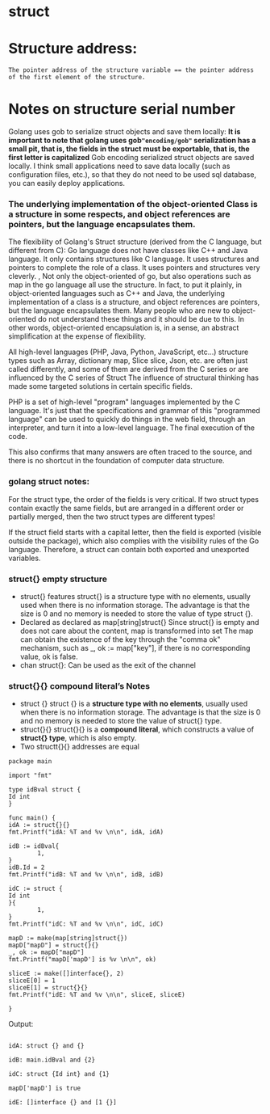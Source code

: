 # struct

# Structure address:
    The pointer address of the structure variable == the pointer address of the first element of the structure.

# Notes on structure serial number

Golang uses gob to serialize struct objects and save them locally:
**It is important to note that golang uses gob```"encoding/gob"``` serialization has a small pit, that is, the fields in the struct must be exportable, that is, the first letter is capitalized**
Gob encoding serialized struct objects are saved locally. I think small applications need to save data locally (such as configuration files, etc.), so that they do not need to be used
sql database, you can easily deploy applications.

### The underlying implementation of the object-oriented Class is a structure in some respects, and object references are pointers, but the language encapsulates them.

The flexibility of Golang's Struct structure (derived from the C language, but different from C):
Go language does not have classes like C++ and Java language. It only contains structures like C language. It uses structures and pointers to complete the role of a class. It uses pointers and structures very cleverly. , Not only the object-oriented of go, but also operations such as map in the go language all use the structure. In fact, to put it plainly, in object-oriented languages ​​such as C++ and Java, the underlying implementation of a class is a structure, and object references are pointers, but the language encapsulates them. Many people who are new to object-oriented do not understand these things and it should be due to this.
In other words, object-oriented encapsulation is, in a sense, an abstract simplification at the expense of flexibility.

All high-level languages ​​(PHP, Java, Python, JavaScript, etc...) structure types such as Array, dictionary map, Slice slice, Json, etc. are often just called differently, and some of them are derived from the C series or are influenced by the C series of Struct The influence of structural thinking has made some targeted solutions in certain specific fields.

PHP is a set of high-level "program" languages ​​implemented by the C language. It's just that the specifications and grammar of this "programmed language" can be used to quickly do things in the web field, through an interpreter, and turn it into a low-level language. The final execution of the code.

This also confirms that many answers are often traced to the source, and there is no shortcut in the foundation of computer data structure.

### golang struct notes:

For the struct type, the order of the fields is very critical. If two struct types contain exactly the same fields, but are arranged in a different order or partially merged, then the two struct types are different types!

If the struct field starts with a capital letter, then the field is exported (visible outside the package), which also complies with the visibility rules of the Go language. Therefore, a struct can contain both exported and unexported variables.

### struct{} empty structure

* struct{} features
struct{} is a structure type with no elements, usually used when there is no information storage. The advantage is that the size is 0 and no memory is needed to store the value of type struct {}.
* Declared as declared as map[string]struct{}
Since struct{} is empty and does not care about the content, map is transformed into set
The map can obtain the existence of the key through the "comma ok" mechanism, such as _, ok := map["key"], if there is no corresponding value, ok is false.
* chan struct{}: Can be used as the exit of the channel

### struct{}{} compound literal’s Notes

* struct {}
struct {} is a **structure type with no elements**, usually used when there is no information storage.
The advantage is that the size is 0 and no memory is needed to store the value of struct{} type.
* struct{}{}
struct{}{} is a **compound literal**, which constructs a value of **struct{} type**, which is also empty.
* Two structt{}{} addresses are equal

```
package main

import "fmt"

type idBval struct {
Id int
}

func main() {
idA := struct{}{}
fmt.Printf("idA: %T and %v \n\n", idA, idA)

idB := idBval{
		1,
}
idB.Id = 2
fmt.Printf("idB: %T and %v \n\n", idB, idB)

idC := struct {
Id int
}{
		1,
}
fmt.Printf("idC: %T and %v \n\n", idC, idC)

mapD := make(map[string]struct{})
mapD["mapD"] = struct{}{}
_, ok := mapD["mapD"]
fmt.Printf("mapD['mapD'] is %v \n\n", ok)

sliceE := make([]interface{}, 2)
sliceE[0] = 1
sliceE[1] = struct{}{}
fmt.Printf("idE: %T and %v \n\n", sliceE, sliceE)

}

```

Output:
```

idA: struct {} and {}

idB: main.idBval and {2}

idC: struct {Id int} and {1}

mapD['mapD'] is true

idE: []interface {} and [1 {}]

```
